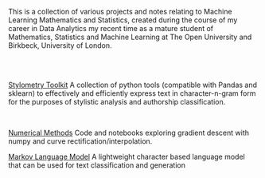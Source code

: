 This is a collection of various projects and notes relating to Machine Learning
Mathematics and Statistics, created during the course of my career in Data Analytics
my recent time as a mature student of Mathematics, Statistics and Machine Learning at
The Open University and Birkbeck, University of London.

<br>

<br>

[Stylometry Toolkit](https://github.com/chriskward/stylometry-toolkit)
A collection of python tools (compatible with Pandas and sklearn) to effectively and efficiently express text in character-n-gram form
for the purposes of stylistic analysis and authorship classification.

<br>

[Numerical Methods](https://github.com/chriskward/numerical-methods)
Code and notebooks exploring gradient descent with numpy and curve rectification/interpolation. 

[Markov Language Model](https://github.com/chriskward/markov-language-model)
A lightweight character based language model that can be used for text classification and generation


